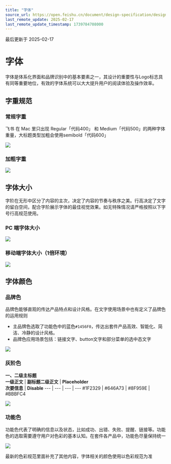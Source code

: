 ```yaml
---
title: "字体"
source_url: https://open.feishu.cn/document/design-specification/design-language/font
last_remote_update: 2025-02-17
last_remote_update_timestamp: 1739784708000
---
```

最后更新于 2025-02-17

# 字体

字体是体系化界面和品牌识别中的基本要素之一，其设计的重要性与Logo标志具有同等重要地位，有效的字体系统可以大大提升用户的阅读体验及操作效率。

## 字重规范

### 常规字重

飞书 在 Mac 里只出现 Regular「代码400」 和 Medium「代码500」的两种字体重量，大标题类型加粗会使用semibold「代码600」

![](https://sf3-cn.feishucdn.com/obj/open-platform-opendoc/4fa92d2595f051a833c075a1abcaa7ea_XU9LLCgT1W.png?height=360&lazyload=true&width=770)

### 加粗字重

![](https://sf3-cn.feishucdn.com/obj/open-platform-opendoc/f0af55afc5f32185ddf6377776a2803f_5zHR2hCkwx.png?height=360&lazyload=true&width=360)

## 字体大小

字阶在无形中区分了内容的主次，决定了内容的节奏与秩序之美。行高决定了文字的留白空间，配合字阶展示字体的最佳视觉效果。如无特殊情况请严格按照以下字号行高规范使用。

### PC 端字体大小

![](https://sf3-cn.feishucdn.com/obj/open-platform-opendoc/f88398e5c2ab105097c52efedae10a32_tfFHsEUOCi.png?height=2226&lazyload=true&maxWidth=800&width=1120)

### 移动端字体大小（1倍环境）

![](https://sf3-cn.feishucdn.com/obj/open-platform-opendoc/a215b6ce0965a98f43319e8174bdd59e_HLSHutsOI5.png?height=2354&lazyload=true&maxWidth=800&width=1120)

## 字体颜色

### 品牌色

品牌色能够直观的传达产品特点和设计风格。在文字使用场景中也有定义了品牌色的运用规则
- 主品牌色选取了功能色中的蓝色`#1456F0`，传达出套件产品高效、智能化、简洁、冷静的设计风格。
- 品牌色应用场景包括：链接文字、button文字和部分菜单的选中态文字

![](https://sf3-cn.feishucdn.com/obj/open-platform-opendoc/c5ca97fbde9317d23a3d1689d1531506_iZBGugOy7U.png?height=400&lazyload=true&width=400)

### 灰阶色
<!DOCTYPE html>
<html>
<head>
    <style>
        table {
            border-collapse: separate;
            border-spacing: 0;
            border: 1px solid #D5D5D6;
        }

td {
            border: 1px solid #EAEAEA;
            padding: 0px;
        }
    </style>
</head>
</html>

**一、二级主标题  
一级正文** | **副标题二级正文** | **Placeholder  
次要信息** | **Disable**
--- | --- | --- | ---
#1F2329 | #646A73 | #8F959E | #BBBFC4

![](https://sf3-cn.feishucdn.com/obj/open-platform-opendoc/9d8d3dd24a1ed40fc3da99eed74e0de2_y3pxtCKLEH.png?height=200&lazyload=true&maxWidth=500&width=800)

### 功能色

功能色代表了明确的信息以及状态，比如成功、出错、失败、提醒、链接等。功能色的选取需要遵守用户对色彩的基本认知。在套件各产品中，功能色尽量保持统一

![](https://sf3-cn.feishucdn.com/obj/open-platform-opendoc/ed834ed2c12527dca79b073b6f606b02_VHjApOBbu0.png?height=200&lazyload=true&maxWidth=500&width=800)

最新的色彩规范里面补充了其他内容，字体相关的颜色使用以色彩规范为准
